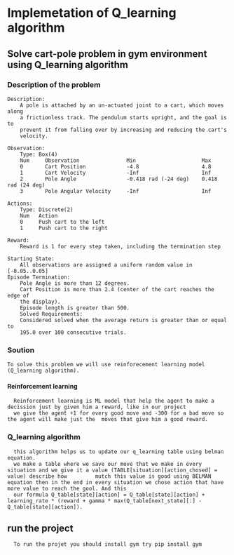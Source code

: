 # Implemetation of Q_learning algorithm
## Solve cart-pole problem in gym environment using Q_learning algorithm
### Description of the problem

    Description:
        A pole is attached by an un-actuated joint to a cart, which moves along
        a frictionless track. The pendulum starts upright, and the goal is to
        prevent it from falling over by increasing and reducing the cart's
        velocity.
 
    Observation:
        Type: Box(4)
        Num     Observation               Min                     Max
        0       Cart Position             -4.8                    4.8
        1       Cart Velocity             -Inf                    Inf
        2       Pole Angle                -0.418 rad (-24 deg)    0.418 rad (24 deg)
        3       Pole Angular Velocity     -Inf                    Inf
    
    Actions:
        Type: Discrete(2)
        Num   Action
        0     Push cart to the left
        1     Push cart to the right
 
    Reward:
        Reward is 1 for every step taken, including the termination step
    
    Starting State:
        All observations are assigned a uniform random value in [-0.05..0.05]
    Episode Termination:
        Pole Angle is more than 12 degrees.
        Cart Position is more than 2.4 (center of the cart reaches the edge of
        the display).
        Episode length is greater than 500.
        Solved Requirements:
        Considered solved when the average return is greater than or equal to
        195.0 over 100 consecutive trials.

### Soution
    To solve this problem we will use reinforecement learning model (Q_learning algorithm).
  
  #### Reinforcement learning
      Reinforcement learning is ML model that help the agent to make a decission just by given him a reward, like in our project
      we give the agent +1 for every good move and -300 for a bad move so the agent will make just the  moves that give him a good reward.

### Q_learning algorithm
      this algorithm helps us to update our q_learning table using belman equation.
      we make a table where we save our move that we make in every situation and we give it a value (TABLE[situation][action_chosed] = value) describe how         mutch this value is good using BELMAN equation then in the end in every situation we chose action that have more value to reach the gool. And this
      our formula Q_table[state][action] = Q_table[state][action] + learning_rate * (reward + gamma * max(Q_table[next_state][:] -Q_table[state][action]).

## run the project
      To run the projet you should install gym try pip install gym
